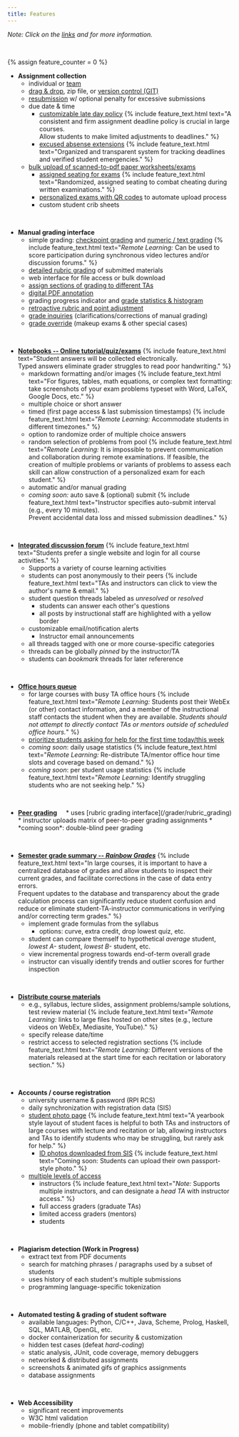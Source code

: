 ```yaml
---
title: Features
---
```


_Note: Click on the <u>links</u> and <i class="fas fa-info-circle" style="font-size:25px;color:#316498;"></i> for more information._

&nbsp;

{% assign feature_counter = 0 %}

* **Assignment collection**   
  * individual or [team](/student/team_assignments)
  * [drag & drop](/student/submission), zip file, or [version control (GIT)](/student/git_submission)
  * [resubmission](/student/managing_versions) w/ optional penalty for excessive submissions
  * due date & time 
    * [customizable late day policy](/student/late_days)
        {% include feature_text.html
           text="A consistent and firm assignment deadline policy is crucial in large courses.  
                 Allow students to make limited adjustments to deadlines." %}
    * [excused absense extensions](/student/late_days#excused-absense-extensions)
        {% include feature_text.html
           text="Organized and transparent system for tracking deadlines 
                 and verified student emergencies." %}
  * [bulk upload of scanned-to-pdf paper worksheets/exams](/instructor/bulk_pdf_upload)
    * [assigned seating for exams](/instructor/rainbow_grades/room_templates)
        {% include feature_text.html
           text="Randomized, assigned seating to combat cheating during written examinations." %}
    * [personalized exams with QR codes](/instructor/personalized_exams) to automate upload process
    * custom student crib sheets

&nbsp;


* **Manual grading interface**
  * simple grading: [checkpoint grading](/grader/checkpoint_grading) and [numeric / text grading](/grader/numeric_text_grading) {% include feature_text.html text="<em>Remote Learning:</em> Can be used to score participation during synchronous video lectures and/or discussion forums." %}
  * [detailed rubric grading](/grader/rubric_grading) of submitted materials
  * web interface for file access or bulk download
  * [assign sections of grading to different TAs](/instructor/create_edit_gradeable#grader-assignment-method)
  * [digital PDF annotation](/grader/rubric_grading#overall-comment-and-pdf-annotations)
  * grading progress indicator and [grade statistics & histogram](/grader/rubric_grading_statistics)
  * [retroactive rubric and point adjustment](/grader/rubric_grading#rubric-common-mark-editing)
  * [grade inquiries](/student/grade_inquiry_student) (clarifications/corrections of manual grading)
  * [grade override](/instructor/grade_override) (makeup exams & other special cases)

&nbsp;


* **[Notebooks -- Online tutorial/quiz/exams](/instructor/assignment_configuration/notebook)**
    {% include feature_text.html
        text="Student answers will be collected electronically. <br> 
              Typed answers eliminate grader struggles to read poor handwriting." %}
  * markdown formatting and/or images {% include feature_text.html text="For figures, tables, math equations, or complex text formatting: take screenshots of your exam problems typeset with Word, LaTeX, Google Docs, etc." %}
  * multiple choice or short answer
  * timed (first page access & last submission timestamps) {% include feature_text.html text="<em>Remote Learning:</em> Accommodate students in different timezones." %}
  * option to randomize order of multiple choice answers
  * random selection of problems from pool
    {% include feature_text.html
    text="<em>Remote Learning:</em> It is impossible to prevent communication and collaboration during remote examinations.  If feasible, the creation of multiple problems or variants of problems to assess each skill can allow construction of a personalized exam for each student." %}
  * automatic and/or manual grading
  * *coming soon:* auto save & (optional) submit
    {% include feature_text.html
       text="Instructor specifies auto-submit interval (e.g., every 10 minutes).<br>Prevent accidental data loss and missed submission deadlines." %}

&nbsp;


* **[Integrated discussion forum](/student/discussion_forum)**
    {% include feature_text.html
        text="Students prefer a single website and login for all course activities." %}
  * Supports a variety of course learning activities <button style="background-color:#ffffff;border:none;outline:none;" onclick='return toggle_display("myforumtag");' href="#"><i class="fas fa-info-circle" style="font-size:25px;color:#316498;"></i></button>
    <div markdown="0" id="myforumtag" style="display: none; background-color:#e6f1f7; color:#666666;">
    <ul>
    <li><em>General and Remote Learning Suggestions:</em></li>
    <ul>
    <li>Discuss assigned reading: "Write a 100-200 word response to the assigned reading, asking a question, or commenting on a classmate's post."</li>
    <li>Project status report: "Post a screenshot of your collected data, describe one challenge you have overcome, and describe one problem you have not yet resolved."</li>
    <li>Forum participation can be graded by the checkpoint or numeric/text gradable interfaces, or made available as a panel within the  interface for a rubric gradeable.</li>
    </ul>
    </ul>
    </div>
  * students can post anonymously to their peers
    {% include feature_text.html
       text="TAs and instructors can click to view the author's name & email." %}
  * student question threads labeled as *unresolved* or *resolved*
    * students can answer each other's questions
    * all posts by instructional staff are highlighted with a yellow border
  * customizable email/notification alerts
    * Instructor email announcements
  * all threads tagged with one or more course-specific categories
  * threads can be globally *pinned* by the instructor/TA
  * students can *bookmark* threads for later refererence

&nbsp;


* **[Office hours queue](/grader/queue)**
  * for large courses with busy TA office hours {% include feature_text.html text="<em>Remote Learning:</em> Students post their WebEx (or other) contact information, and a member of the instructional staff contacts the student when they are available.  <em>Students should not attempt to directly contact TAs or mentors outside of scheduled office hours.</em>" %}
  * [prioritize students asking for help for the first time today/this week](/grader/queue#helping-students-in-the-office-hours-queue)
  * *coming soon*: daily usage statistics {% include feature_text.html text="<em>Remote Learning:</em> Re-distribute TA/mentor office hour time slots and coverage based on demand." %}
  * *coming soon*: per student usage statistics {% include feature_text.html text="<em>Remote Learning:</em> Identify struggling students who are not seeking help." %}

&nbsp;


* **[Peer grading](/instructor/peer_grading)** <button style="background-color:#ffffff;border:none;outline:none;" onclick='return toggle_display("mypeertag");' href="#"><i class="fas fa-info-circle" style="font-size:25px;color:#316498;"></i></button>
    <div markdown="0" id="mypeertag" style="display: none; background-color:#e6f1f7; color:#666666;"><ul>
    <li><em>General and Remote Learning Suggestions:</em></li>
    <ul>
    <li>Collect written feedback from classmates during synchronous video presentations.</li>
    <li>Review intermediate phase of assignment or project.  Students can share and reviewing sample output, graphs,
    and screenshots of the current progress, and give each other references or specific suggestions for what to try next to overcome these challenges or debug their implementation.</li>
    <li>Detailed peer grading of mathematical proofs for correctness.  Similar to rigorous academic paper review.</li>
    <li>Opt-in for extra credit or mandatory participation for a course grade.</li>
    <li>Evaluate for consistency with other peer marks.</li>
    </ul>
    </ul></div>
  * uses [rubric grading interface](/grader/rubric_grading)
  * instructor uploads matrix of peer-to-peer grading assignments
  * *coming soon*: double-blind peer grading

&nbsp;


* **[Semester grade summary -- *Rainbow Grades*](/instructor/rainbow_grades/index)** {% include feature_text.html text="In large courses, it is important to have a centralized database of grades and allow students to inspect their current grades, and facilitate corrections in the case of data entry errors.  <br>Frequent updates to the database and transparency about the grade calculation process can significantly reduce student confusion and reduce or eliminate student-TA-instructor communications in verifying and/or correcting term grades." %}
  * implement grade formulas from the syllabus
    * options: curve, extra credit, drop lowest quiz, etc.
  * student can compare themself to hypothetical *average* student, *lowest A-* student, *lowest B-* student, etc.
  * view incremental progress towards end-of-term overall grade
  * instructor can visually identify trends and outlier scores for further inspection

&nbsp;


* **[Distribute course materials](/instructor/course_materials)**
  * e.g., syllabus, lecture slides, assignment problems/sample solutions, test review material {% include feature_text.html text="<em>Remote Learning:</em> links to large files hosted on other sites (e.g., lecture videos on WebEx, Mediasite, YouTube)." %}
  * specify release date/time
  * restrict access to selected registration sections {% include feature_text.html text="<em>Remote Learning:</em> Different versions of the materials released at the start time for each recitation or laboratory section." %}

&nbsp;


* **Accounts / course registration**
  * university username & password (RPI RCS)
  * daily synchronization with registration data (SIS)
  * [student photo page](/instructor/student_photos) {% include feature_text.html text="A yearbook style layout of student faces is helpful to both TAs and instructors of large courses with lecture and recitation or lab, allowing instructors and TAs to identify students who may be struggling, but rarely ask for help." %}
    * [ID photos downloaded from SIS](/instructor/student_photos#photo-scraper)
      {% include feature_text.html text="Coming soon: Students can upload their own passport-style photo." %}
  * [multiple levels of access](/sysadmin/user_access_level#user-group-or-role)
    * instructors {% include feature_text.html text="<em>Note:</em> Supports multiple instructors, and can designate a <em>head TA</em> with instructor access." %}
    * full access graders (graduate TAs)
    * limited access graders (mentors)
    * students

&nbsp;


* **Plagiarism detection (Work in Progress)**
  * extract text from PDF documents
  * search for matching phrases / paragraphs used by a subset of students
  * uses history of each student's multiple submissions
  * programming language-specific tokenization

&nbsp;


* **Automated testing & grading of student software**
  * available languages: Python, C/C++, Java, Scheme, Prolog, Haskell, SQL, MATLAB, OpenGL, etc.
  * docker containerization for security & customization
  * hidden test cases (defeat *hard-coding*)
  * static analysis, JUnit, code coverage, memory debuggers
  * networked & distributed assignments
  * screenshots & animated gifs of graphics assignments
  * database assignments

&nbsp;


* **Web Accessibility**
  * significant recent improvements
  * W3C html validation
  * mobile-friendly (phone and tablet compatibility)

